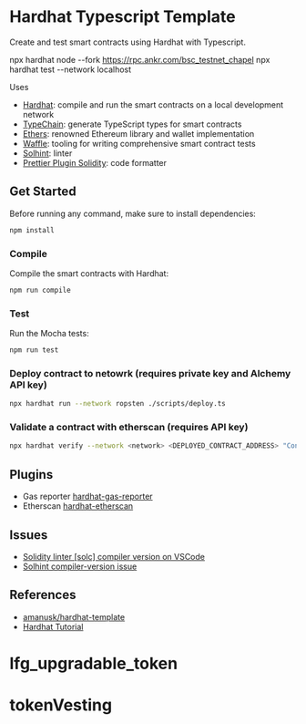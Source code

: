 # Hardhat Typescript Template

Create and test smart contracts using Hardhat with Typescript.


npx hardhat node --fork https://rpc.ankr.com/bsc_testnet_chapel
npx hardhat test  --network localhost

Uses

- [Hardhat](https://github.com/nomiclabs/hardhat): compile and run the smart contracts on a local development network
- [TypeChain](https://github.com/ethereum-ts/TypeChain): generate TypeScript types for smart contracts
- [Ethers](https://github.com/ethers-io/ethers.js/): renowned Ethereum library and wallet implementation
- [Waffle](https://github.com/EthWorks/Waffle): tooling for writing comprehensive smart contract tests
- [Solhint](https://github.com/protofire/solhint): linter
- [Prettier Plugin Solidity](https://github.com/prettier-solidity/prettier-plugin-solidity): code formatter

## Get Started

Before running any command, make sure to install dependencies:

```sh
npm install
```

### Compile

Compile the smart contracts with Hardhat:

```sh
npm run compile
```

### Test

Run the Mocha tests:

```sh
npm run test
```

### Deploy contract to netowrk (requires private key and Alchemy API key)

```sh
npx hardhat run --network ropsten ./scripts/deploy.ts
```

### Validate a contract with etherscan (requires API key)

```sh
npx hardhat verify --network <network> <DEPLOYED_CONTRACT_ADDRESS> "Constructor argument 1"
```

## Plugins

- Gas reporter [hardhat-gas-reporter](https://hardhat.org/plugins/hardhat-gas-reporter.html)
- Etherscan [hardhat-etherscan](https://hardhat.org/plugins/nomiclabs-hardhat-etherscan.html)

## Issues

- [Solidity linter [solc] compiler version on VSCode](https://ethereum.stackexchange.com/questions/46158/solved-how-to-change-solidity-linter-solc-compiler-version-in-visual-studio-c)
- [Solhint compiler-version issue](https://github.com/protofire/solhint/issues/230)

## References

- [amanusk/hardhat-template](https://github.com/amanusk/hardhat-template)
- [Hardhat Tutorial](https://hardhat.org/tutorial/)
# lfg_upgradable_token
# tokenVesting
